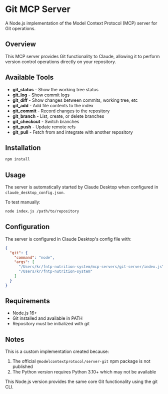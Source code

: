 # Git MCP Server

A Node.js implementation of the Model Context Protocol (MCP) server for Git operations.

## Overview

This MCP server provides Git functionality to Claude, allowing it to perform version control operations directly on your repository.

## Available Tools

- **git_status** - Show the working tree status
- **git_log** - Show commit logs
- **git_diff** - Show changes between commits, working tree, etc
- **git_add** - Add file contents to the index
- **git_commit** - Record changes to the repository
- **git_branch** - List, create, or delete branches
- **git_checkout** - Switch branches
- **git_push** - Update remote refs
- **git_pull** - Fetch from and integrate with another repository

## Installation

```bash
npm install
```

## Usage

The server is automatically started by Claude Desktop when configured in `claude_desktop_config.json`.

To test manually:

```bash
node index.js /path/to/repository
```

## Configuration

The server is configured in Claude Desktop's config file with:

```json
{
  "git": {
    "command": "node",
    "args": [
      "/Users/kr/fntp-nutrition-system/mcp-servers/git-server/index.js",
      "/Users/kr/fntp-nutrition-system"
    ]
  }
}
```

## Requirements

- Node.js 16+
- Git installed and available in PATH
- Repository must be initialized with git

## Notes

This is a custom implementation created because:

1. The official `@modelcontextprotocol/server-git` npm package is not published
2. The Python version requires Python 3.10+ which may not be available

This Node.js version provides the same core Git functionality using the git CLI.


